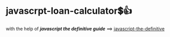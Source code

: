 # javascrpt-loan-calculator:heavy_dollar_sign::+1:                                                                                                                                                                                                              
with the help of **_javascript the definitive guide_** ==>
<a href="https://www.oreilly.com/library/view/javascript-the-definitive/0596101996/">javascript-the-definitive</a>
 
